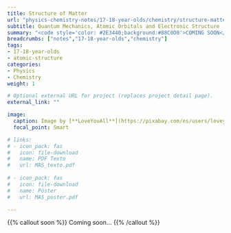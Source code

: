 ```yaml
---
title: Structure of Matter
url: "physics-chemistry-notes/17-18-year-olds/chemistry/structure-matter"
subtitle: Quantum Mechanics, Atomic Orbitals and Electronic Structure
summary: "<code style='color: #2E3440;background:#88C0D0'>COMING SOON</code> <br> Quantum Mechanics, Atomic Orbitals and Electronic Structure."
breadcrumbs: ["notes","17-18-year-olds","chemistry"]
tags:
- 17-18-year-olds
- atomic-structure
categories:
- Physics
- Chemistry
weight: 1

# Optional external URL for project (replaces project detail page).
external_link: ""

image:
  caption: Image by [**LoveYouAll**](https://pixabay.com/es/users/loveyouall-3307648/) on [Pixabay](https://pixabay.com/es/)
  focal_point: Smart

# links:
# - icon_pack: fas
#   icon: file-download
#   name: PDF Texto
#   url: MAS_texto.pdf
  
# - icon_pack: fas
#   icon: file-download
#   name: Póster
#   url: MAS_poster.pdf

---
```


{{% callout soon %}}
Coming soon...
{{% /callout %}}